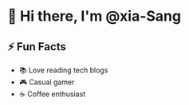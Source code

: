 # 👋 Hi there, I'm @xia-Sang

## ⚡ Fun Facts
- 📚 Love reading tech blogs
- 🎮 Casual gamer
- ☕ Coffee enthusiast
